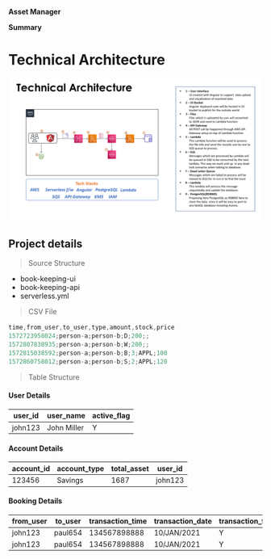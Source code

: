 **Asset Manager** 

**Summary**

# Technical Architecture

<p align="center">
  <img src="arch.png">
  <br/>
</p>

## Project details

> Source Structure

* book-keeping-ui
* book-keeping-api
* serverless.yml

> CSV File

```cs
time,from_user,to_user,type,amount,stock,price
1572723958024;person-a;person-b;D;200;;
1572807838935;person-a;person-b;W;200;;
1572815038592;person-a;person-b;B;3;APPL;100
1572860758012;person-a;person-b;S;2;APPL;120
```

> Table Structure

#### User Details

| user_id | user_name | active_flag |
|---|---|---|
| john123 | John Miller | Y |

#### Account Details

| account_id | account_type | total_asset | user_id
|---|---|---|---|
| 123456 | Savings | 1687 | john123

#### Booking Details


| from_user | to_user | transaction_time | transaction_date | transaction_flag | transaction_amount | product_type | product_name | product_count
|---|---|---|---|---|---|---|---|---|
| john123 | paul654 | 134567898888 | 10/JAN/2021 | Y | 0 | STOCK | APPL | 5
| john123 | paul654 | 134567898888 | 10/JAN/2021 | Y | 20 |  |  | 
